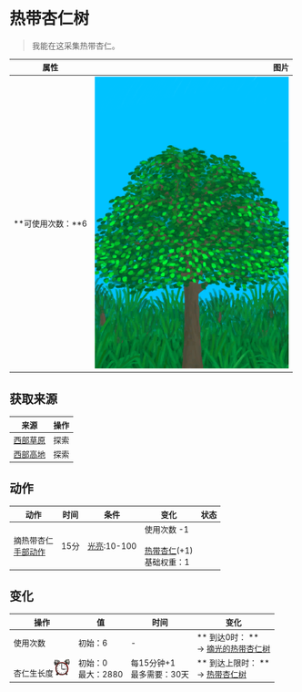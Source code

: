 # 热带杏仁树  
> 我能在这采集热带杏仁。  
  
  属性  |   图片   
 ----  |  ----:   
 **可使用次数：**6  |  ![](Sprite/TropicalAlmondTree.png)   
  
## 获取来源  
来源  |  操作  
----  |  ----  
[西部草原](GrasslandsW.md)  |  探索  
[西部高地](HighlandsWestern.md)  |  探索  
## 动作  
动作  |  时间  |  条件  |  变化  |  状态  
----  |  ----  |  ----  |  ----  |  ----  
摘热带杏仁<br>[手部动作](HandAction.md)  |  15分  |  [光亮](Light.md):10-100  |  使用次数  -1<br><br>[热带杏仁](TropicalAlmonds.md)(+1)<br>基础权重：1<br>  |    
## 变化   
操作  |  值  |  时间  |  变化  
----  |  ----  |  ----  |  ----  
使用次数  |  初始：6  |  -  |  ** 到达0时： **<br>→ [摘光的热带杏仁树](TropicalAlmondTreeCleared.md)  
杏仁生长度<img decoding="async" src="Sprite/AlarmClock.png" style="width:30px;">  |  初始：0<br>最大：2880  |  每15分钟+1<br>最多需要：30天  |  ** 到达上限时： **<br>→ [热带杏仁树](TropicalAlmondTree.md)  
